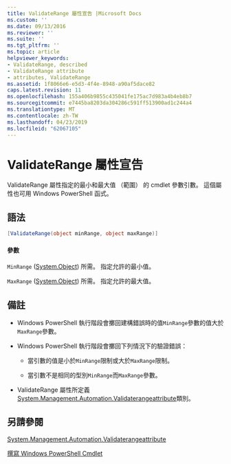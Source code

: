 ```yaml
---
title: ValidateRange 屬性宣告 |Microsoft Docs
ms.custom: ''
ms.date: 09/13/2016
ms.reviewer: ''
ms.suite: ''
ms.tgt_pltfrm: ''
ms.topic: article
helpviewer_keywords:
- ValidateRange, described
- ValidateRange attribute
- attributes, ValidateRange
ms.assetid: 1f8066e6-e5d3-4f4e-8948-a90af5dace82
caps.latest.revision: 11
ms.openlocfilehash: 155a406b9855c435041fe175ac7d983a4b4eb8b7
ms.sourcegitcommit: e7445ba8203da304286c591ff513900ad1c244a4
ms.translationtype: MT
ms.contentlocale: zh-TW
ms.lasthandoff: 04/23/2019
ms.locfileid: "62067105"
---
```

# <a name="validaterange-attribute-declaration"></a>ValidateRange 屬性宣告

ValidateRange 屬性指定的最小和最大值 （範圍） 的 cmdlet 參數引數。 這個屬性也可用 Windows PowerShell 函式。

## <a name="syntax"></a>語法

```csharp
[ValidateRange(object minRange, object maxRange)]
```

#### <a name="parameters"></a>參數

`MinRange` ([System.Object](/dotnet/api/system.object)) 所需。 指定允許的最小值。

`MaxRange` ([System.Object](/dotnet/api/system.object)) 所需。 指定允許的最大值。

## <a name="remarks"></a>備註

- Windows PowerShell 執行階段會擲回建構錯誤時的值`MinRange`參數的值大於`MaxRange`參數。

- Windows PowerShell 執行階段會擲回下列情況下的驗證錯誤：

    - 當引數的值是小於`MinRange`限制或大於`MaxRange`限制。

    - 當引數不是相同的型別`MinRange`而`MaxRange`參數。

- ValidateRange 屬性所定義[System.Management.Automation.Validaterangeattribute](/dotnet/api/System.Management.Automation.ValidateRangeAttribute)類別。

## <a name="see-also"></a>另請參閱

[System.Management.Automation.Validaterangeattribute](/dotnet/api/System.Management.Automation.ValidateRangeAttribute)

[撰寫 Windows PowerShell Cmdlet](./writing-a-windows-powershell-cmdlet.md)

